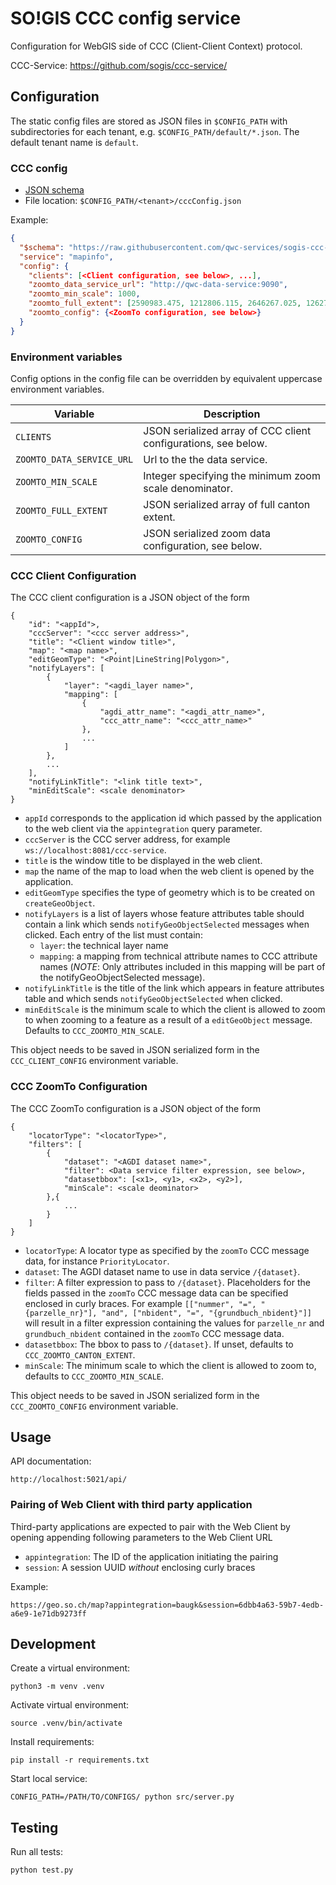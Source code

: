 SO!GIS CCC config service
=========================

Configuration for WebGIS side of CCC (Client-Client Context) protocol.

CCC-Service: https://github.com/sogis/ccc-service/


Configuration
-------------

The static config files are stored as JSON files in `$CONFIG_PATH` with subdirectories for each tenant,
e.g. `$CONFIG_PATH/default/*.json`. The default tenant name is `default`.

### CCC config

* [JSON schema](schemas/sogis-ccc-config.json)
* File location: `$CONFIG_PATH/<tenant>/cccConfig.json`

Example:
```json
{
  "$schema": "https://raw.githubusercontent.com/qwc-services/sogis-ccc-config/master/schemas/sogis-ccc-config.json",
  "service": "mapinfo",
  "config": {
    "clients": [<Client configuration, see below>, ...],
    "zoomto_data_service_url": "http://qwc-data-service:9090",
    "zoomto_min_scale": 1000,
    "zoomto_full_extent": [2590983.475, 1212806.115, 2646267.025, 1262755.009],
    "zoomto_config": {<ZoomTo configuration, see below>}
  }
}
```


### Environment variables

Config options in the config file can be overridden by equivalent uppercase environment variables.

| Variable                  | Description                                                      |
|---------------------------|------------------------------------------------------------------|
| `CLIENTS`                 | JSON serialized array of CCC client configurations, see below.   |
| `ZOOMTO_DATA_SERVICE_URL` | Url to the the data service.                                     |
| `ZOOMTO_MIN_SCALE`        | Integer specifying the minimum zoom scale denominator.           |
| `ZOOMTO_FULL_EXTENT`      | JSON serialized array of full canton extent.                     |
| `ZOOMTO_CONFIG`           | JSON serialized zoom data configuration, see below.              |


### CCC Client Configuration

The CCC client configuration is a JSON object of the form

    {
        "id": "<appId">,
        "cccServer": "<ccc server address>",
        "title": "<Client window title>",
        "map": "<map name>",
        "editGeomType": "<Point|LineString|Polygon>",
        "notifyLayers": [
            {
                "layer": "<agdi_layer name>",
                "mapping": [
                    {
                        "agdi_attr_name": "<agdi_attr_name>",
                        "ccc_attr_name": "<ccc_attr_name>"
                    },
                    ...
                ]
            },
            ...
        ],
        "notifyLinkTitle": "<link title text>",
        "minEditScale": <scale denominator>
    }

* `appId` corresponds to the application id which passed by the application to the web client via the `appintegration` query parameter.
* `cccServer` is the CCC server address, for example `ws://localhost:8081/ccc-service`.
* `title` is the window title to be displayed in the web client.
* `map` the name of the map to load when the web client is opened by the application.
* `editGeomType` specifies the type of geometry which is to be created on `createGeoObject`.
* `notifyLayers` is a list of layers whose feature attributes table should contain a link which sends `notifyGeoObjectSelected` messages when clicked. Each entry of the list must contain:
  * `layer`: the technical layer name
  * `mapping`: a mapping from technical attribute names to CCC attribute names (*NOTE*: Only attributes included in this mapping will be part of the notifyGeoObjectSelected message).
* `notifyLinkTitle` is the title of the link which appears in feature attributes table and which sends `notifyGeoObjectSelected` when clicked.
* `minEditScale` is the minimum scale to which the client is allowed to zoom to when zooming to a feature as a result of a `editGeoObject` message. Defaults to `CCC_ZOOMTO_MIN_SCALE`.

This object needs to be saved in JSON serialized form in the `CCC_CLIENT_CONFIG` environment variable.


### CCC ZoomTo Configuration

The CCC ZoomTo configuration is a JSON object of the form

    {
        "locatorType": "<locatorType>",
        "filters": [
            {
                "dataset": "<AGDI dataset name>",
                "filter": <Data service filter expression, see below>,
                "datasetbbox": [<x1>, <y1>, <x2>, <y2>],
                "minScale": <scale deominator>
            },{
                ...
            }
        ]
    }

* `locatorType`: A locator type as specified by the `zoomTo` CCC message data, for instance `PriorityLocator`.
* `dataset`: The AGDI dataset name to use in data service `/{dataset}`.
* `filter`: A filter expression to pass to `/{dataset}`. Placeholders for the fields passed in the `zoomTo` CCC message data can be specified enclosed in curly braces. For example `[["nummer", "=", "{parzelle_nr}"], "and", ["nbident", "=", "{grundbuch_nbident}"]]` will result in a filter expression containing the values for `parzelle_nr` and `grundbuch_nbident` contained in the `zoomTo` CCC message data.
* `datasetbbox`: The bbox to pass to `/{dataset}`. If unset, defaults to `CCC_ZOOMTO_CANTON_EXTENT`.
* `minScale`: The minimum scale to which the client is allowed to zoom to, defaults to `CCC_ZOOMTO_MIN_SCALE`.

This object needs to be saved in JSON serialized form in the `CCC_ZOOMTO_CONFIG` environment variable.


Usage
-----

API documentation:

    http://localhost:5021/api/


### Pairing of Web Client with third party application

Third-party applications are expected to pair with the Web Client by opening appending following parameters to the Web Client URL

* `appintegration`: The ID of the application initiating the pairing
* `session`: A session UUID *without* enclosing curly braces

Example:

    https://geo.so.ch/map?appintegration=baugk&session=6dbb4a63-59b7-4edb-a6e9-1e71db9273ff

Development
-----------

Create a virtual environment:

    python3 -m venv .venv

Activate virtual environment:

    source .venv/bin/activate

Install requirements:

    pip install -r requirements.txt

Start local service:

    CONFIG_PATH=/PATH/TO/CONFIGS/ python src/server.py


Testing
-------

Run all tests:

    python test.py

